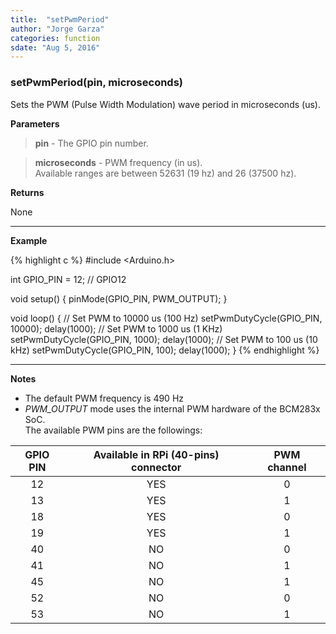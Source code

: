 ```yaml
---
title:  "setPwmPeriod"
author: "Jorge Garza"
categories: function
sdate: "Aug 5, 2016"
---
```


### setPwmPeriod(pin, microseconds)

Sets the PWM (Pulse Width Modulation) wave period in microseconds (us).

**Parameters**

> **pin** - The GPIO pin number.

> **microseconds** - PWM frequency (in us).  
Available ranges are between 52631 (19 hz) and 26 (37500 hz).

**Returns**

None

____________________

**Example**

{% highlight c %}
#include <Arduino.h>

int GPIO_PIN = 12; // GPIO12

void setup() {
	pinMode(GPIO_PIN, PWM_OUTPUT);
}

void loop() {
	// Set PWM to 10000 us (100 Hz)
	setPwmDutyCycle(GPIO_PIN, 10000); 
	delay(1000);
	// Set PWM to 1000 us (1 KHz)
	setPwmDutyCycle(GPIO_PIN, 1000); 
	delay(1000);
	// Set PWM to 100 us (10 kHz)
	setPwmDutyCycle(GPIO_PIN, 100); 
	delay(1000);
}
{% endhighlight %}

____________________

**Notes**

- The default PWM frequency is 490 Hz
- *PWM_OUTPUT* mode uses the internal PWM hardware of the BCM283x SoC.  
The available PWM pins are the followings:

| GPIO PIN | Available in RPi (40-pins) connector | PWM channel |
|:------:|:-----------:|:-----------:|
|   12   |      YES |   0 |
|   13   |      YES |   1 |
|   18   |      YES |   0 |
|   19   |      YES |   1 |
|   40   |      NO  |   0 |
|   41   |      NO  |   1 |
|   45   |      NO  |   1 |
|   52   |      NO  |   0 |
|   53   |      NO  |   1 |




